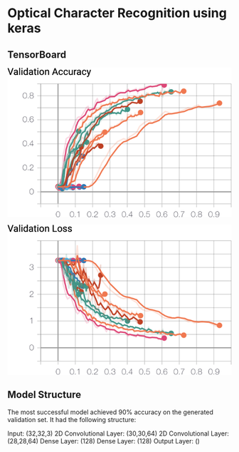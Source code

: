 # Optical Character Recognition using keras

## TensorBoard

![ValidationAccuracy](/Present/ValidationAccuracy.png)

![ValidationLoss](/Present/ValidationLoss.png)

## Model Structure

The most successful model achieved 90% accuracy on the generated validation set. It had the following structure:

Input: (32,32,3)
2D Convolutional Layer: (30,30,64)
2D Convolutional Layer: (28,28,64)
Dense Layer: (128)
Dense Layer: (128)
Output Layer: ()
